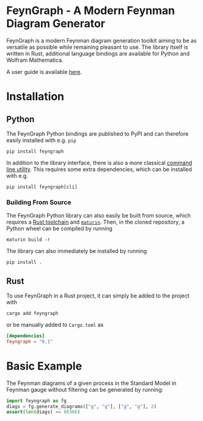 # FeynGraph - A Modern Feynman Diagram Generator

FeynGraph is a modern Feynman diagram generation toolkit aiming to be as versatile as possible while remaining pleasant to use. The library itself is written in Rust, additional language bindings are available for Python and Wolfram Mathematica.

A user guide is available [here](https://jens-braun.github.io/FeynGraph/).

# Installation
## Python
The FeynGraph Python bindings are published to PyPI and can therefore easily installed with e.g. `pip`
```
pip install feyngraph
```
In addition to the library interface, there is also a more classical [command line utility](usage/cli/index.md). This requires some extra dependencies, which can be installed with e.g.
```
pip install feyngraph[cli]
```
### Building From Source
The FeynGraph Python library can also easily be built from source, which requires a [Rust toolchain](https://www.rust-lang.org/tools/install) and [`maturin`](https://www.maturin.rs/). Then, in the cloned repository, a Python wheel can be compiled by running
```
maturin build -r
```
The library can also immediately be installed by running
```
pip install .
```
## Rust
To use FeynGraph in a Rust project, it can simply be added to the project with
```
cargo add feyngraph
```
or be manually added to `Cargo.toml` as
```toml
[dependencies]
feyngraph = "0.1"
```

# Basic Example
The Feynman diagrams of a given process in the Standard Model in Feynman gauge without filtering can be generated by running:

```python
import feyngraph as fg
diags = fg.generate_diagrams(["g", "g"], ["g", "g"], 2)
assert(len(diags) == 88366)
```
